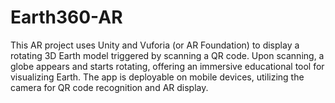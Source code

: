 # Earth360-AR
This AR project uses Unity and Vuforia (or AR Foundation) to display a rotating 3D Earth model triggered by scanning a QR code. Upon scanning, a globe appears and starts rotating, offering an immersive educational tool for visualizing Earth. The app is deployable on mobile devices, utilizing the camera for QR code recognition and AR display.
